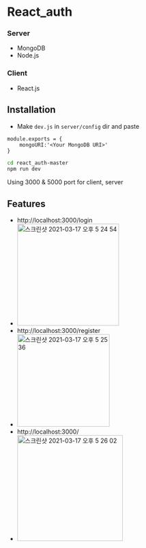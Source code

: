 # React_auth

### Server
- MongoDB
- Node.js

### Client
- React.js

## Installation
- Make ```dev.js``` in ```server/config``` dir and paste
```
module.exports = {
    mongoURI:'<Your MongoDB URI>'
}
```

```sh
cd react_auth-master
npm run dev
```
Using 3000 & 5000 port for client, server


## Features
- http://localhost:3000/login
-
     <img width="238" alt="스크린샷 2021-03-17 오후 5 24 54" src="https://user-images.githubusercontent.com/19744909/111436763-b2f7a780-8745-11eb-8f3d-013c490df480.png">
- http://localhost:3000/register
- 
    <img width="216" alt="스크린샷 2021-03-17 오후 5 25 36" src="https://user-images.githubusercontent.com/19744909/111436856-cb67c200-8745-11eb-96e7-ed71253ef83a.png">
- http://localhost:3000/
- 
    <img width="247" alt="스크린샷 2021-03-17 오후 5 26 02" src="https://user-images.githubusercontent.com/19744909/111436921-da4e7480-8745-11eb-8c3b-ba00b34a1ebf.png">
